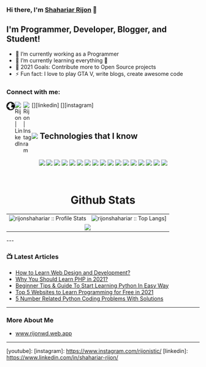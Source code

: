 
### Hi there, I'm [Shahariar Rijon][website1] 👋

## I'm  Programmer, Developer, Blogger, and Student!
- 🔭 I’m currently working as a Programmer
- 🌱 I’m currently learning everything 🤣
- 🥅 2021 Goals: Contribute more to Open Source projects
- ⚡ Fun fact: I love to play GTA V, write blogs, create awesome code


### Connect with me:

[<img align="left" alt="Rijon" width="22px" src="https://raw.githubusercontent.com/iconic/open-iconic/master/svg/globe.svg" />][website2]
[<img align="left" alt="Rijon | LinkedIn" width="22px" src="https://cdn.jsdelivr.net/npm/simple-icons@v3/icons/linkedin.svg" />][linkedin]
[<img align="left" alt="Rijon | Instagram" width="22px" src="https://cdn.jsdelivr.net/npm/simple-icons@v3/icons/instagram.svg" />][instagram]

<br />

<h2><img src = "https://media2.giphy.com/media/QssGEmpkyEOhBCb7e1/giphy.gif?cid=ecf05e47a0n3gi1bfqntqmob8g9aid1oyj2wr3ds3mg700bl&rid=giphy.gif" width='50'/>&nbsp;Technologies that I know</h2>

<br>
<p align="center">
<img src="https://img.shields.io/badge/HTML5-E34F26?style=for-the-badge&logo=html5&logoColor=white" height="25"/> <img src="https://img.shields.io/badge/CSS3-1572B6?style=for-the-badge&logo=css3&logoColor=white" height="25"/> <img src="https://img.shields.io/badge/javascript-F7DF1E.svg?&style=for-the-badge&logo=javascript&logoColor=white" height="25"/> <img src="https://img.shields.io/badge/React-20232A?style=for-the-badge&logo=react&logoColor=61DAFB" height="25"/> <img src="https://img.shields.io/badge/React_Router-CA4245?style=for-the-badge&logo=react-router&logoColor=white" height="25"/> <img src=" 	https://img.shields.io/badge/Sass-CC6699?style=for-the-badge&logo=sass&logoColor=white" height="25"/> <img src="https://img.shields.io/badge/Material--UI-0081CB?style=for-the-badge&logo=material-ui&logoColor=white" height="25"/> <img src="https://img.shields.io/badge/Bootstrap-563D7C?style=for-the-badge&logo=bootstrap&logoColor=white" height="25"/> <img src="https://img.shields.io/badge/Tailwind_CSS-38B2AC?style=for-the-badge&logo=tailwind-css&logoColor=white" height="25"/> <img src="https://img.shields.io/badge/Netlify-00C7B7?style=for-the-badge&logo=netlify&logoColor=white" height="25"/> <img src="https://img.shields.io/badge/Heroku-430098?style=for-the-badge&logo=heroku&logoColor=white" height="25"/> <img src="https://img.shields.io/badge/firebase-FFCA28.svg?&style=for-the-badge&logo=firebase&logoColor=white" height="25"/> <img src="https://img.shields.io/badge/Node.js-43853D?style=for-the-badge&logo=node.js&logoColor=white" height="25"/> <img src="https://img.shields.io/badge/-MongoDB-4DB33D?style=for-the-badge&logo=mongodb&logoColor=FFFFFF" height="25"/> <img src="https://img.shields.io/badge/-MySQL-F29111?style=for-the-badge&logo=mysql&logoColor=FFFFFF" height="25"/> <img src="https://img.shields.io/badge/C++-blue.svg?style=for-the-badge&logo=C%2B%2B" height="25"/> <img src="https://img.shields.io/badge/C-red.svg?style=for-the-badge&logo=C " height="25"/>
</p>
<br/>


<p align="center">
   <table>
   <h1 align="center">Github Stats</h1>
       <tr>
       <td><img alt="rijonshahariar :: Profile Stats" src="https://github-readme-stats.vercel.app/api?username=rijonshahariar&theme=white-green&amp;show_icons=true&amp;count_private=true&amp;hide_border=true" /></td>
       <td><img alt="rijonshahariar :: Top Langs]" src="https://github-readme-stats.vercel.app/api/top-langs/?username=rijonshahariar&langs_count=14&theme=white-green&layout=compact&hide=html"> </td>
     </tr>
     <tr>
        <td colspan="2" align="center"><img  align="center" src="https://github-readme-streak-stats.herokuapp.com?user=rijonshahariar&theme=white-green&hide_border=true"></td>
     </tr>
   </table>
</p>
---

### 📺 Latest Articles
<!-- YOUTUBE:START -->
- [How to Learn Web Design and Development?](https://www.rijonistic.xyz/2020/10/learn-web-development.html)
- [Why You Should Learn PHP in 2021?](https://www.rijonistic.xyz/2021/04/why-you-should-learn-php.html)
- [Beginner Tips & Guide To Start Learning Python In Easy Way](https://www.rijonistic.xyz/2021/03/learn-python-the-easy-way.html)
- [Top 5 Websites to Learn Programming for Free in 2021](https://www.rijonistic.xyz/2021/03/five-best-website-for-learn-programming.html)
- [5 Number Related Python Coding Problems With Solutions](https://www.rijonistic.xyz/2021/03/number-related-python-coding-problems.html)
<!-- YOUTUBE:END -->

---


### More About Me


- www.rijonwd.web.app

---
<!--
<img align="left" alt="codeSTACKr's Github Stats" src="https://github-readme-stats.codestackr.vercel.app/api?username=Dipeshpal&show_icons=true&hide_border=true" />

[![Top Langs](https://github-readme-stats.vercel.app/api/top-langs/?username=Dipeshpal&layout=compact)](https://github.com/anuraghazra/github-readme-stats)
-->

[website1]: https://www.rijonwd.web.app
[website2]: 
[twitter]: 
[youtube]: 
[instagram]: https://www.instagram.com/rijonistic/
[linkedin]: https://www.linkedin.com/in/shahariar-rijon/

